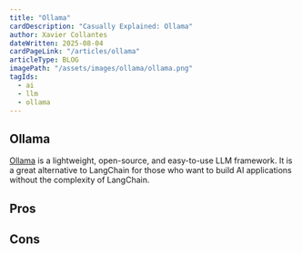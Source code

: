 ```yaml
---
title: "Ollama"
cardDescription: "Casually Explained: Ollama"
author: Xavier Collantes
dateWritten: 2025-08-04
cardPageLink: "/articles/ollama"
articleType: BLOG
imagePath: "/assets/images/ollama/ollama.png"
tagIds:
  - ai
  - llm
  - ollama
---
```


## Ollama

[Ollama](https://ollama.ai/) is a lightweight, open-source, and easy-to-use
LLM framework. It is a great alternative to LangChain for those who want to
build AI applications without the complexity of LangChain.

## Pros

## Cons
